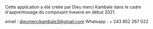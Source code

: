 Cette application a été créée par Dieu merci Kambale dans le cadre d'apprentissage du composant livewire en début 2021.

email : dieumercikambale3@gmail.com
Whatsapp : + 243 852 267 022
